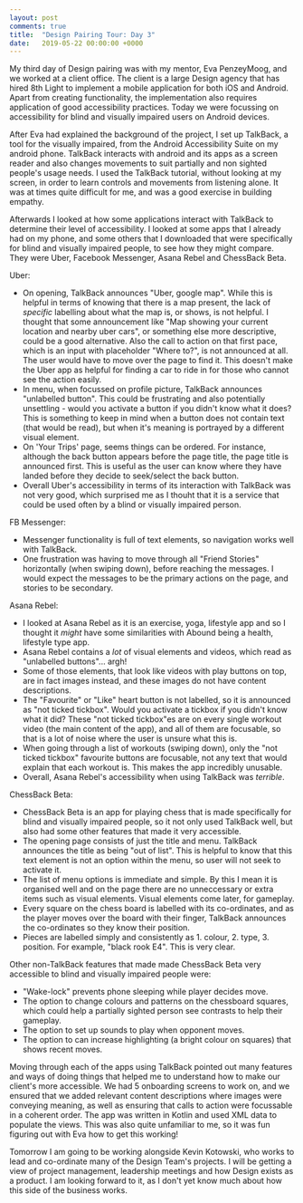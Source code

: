 ```yaml
---
layout: post
comments: true
title:  "Design Pairing Tour: Day 3"
date:   2019-05-22 00:00:00 +0000
---
```


My third day of Design pairing was with my mentor, Eva PenzeyMoog, and we worked at a client office. The client is a large Design agency that has hired 8th Light to implement a mobile application for both iOS and Android. Apart from creating functionality, the implementation also requires application of good accessibility practices. Today we were focussing on accessibility for blind and visually impaired users on Android devices.

After Eva had explained the background of the project, I set up TalkBack, a tool for the visually impaired, from the Android Accessibility Suite on my android phone. TalkBack interacts with android and its apps as a screen reader and also changes movements to suit partially and non sighted people's usage needs. I used the TalkBack tutorial, without looking at my screen, in order to learn controls and movements from listening alone. It was at times quite difficult for me, and was a good exercise in building empathy.

Afterwards I looked at how some applications interact with TalkBack to determine their level of accessibility. I looked at some apps that I already had on my phone, and some others that I downloaded that were specifically for blind and visually impaired people, to see how they might compare. They were Uber, Facebook Messenger, Asana Rebel and ChessBack Beta.

Uber:

- On opening, TalkBack announces "Uber, google map". While this is helpful in terms of knowing that there is a map present, the lack of *specific* labelling about what the map is, or shows, is not helpful. I thought that some announcement like "Map showing your current location and nearby uber cars", or something else more descriptive, could be a good alternative. Also the call to action on that first pace, which is an input with placeholder "Where to?", is not announced at all. The user would have to move over the page to find it. This doesn't make the Uber app as helpful for finding a car to ride in for those who cannot see the action easily.
- In menu, when focussed on profile picture, TalkBack announces "unlabelled button". This could be frustrating and also potentially unsettling - would you activate a button if you didn't know what it does? This is something to keep in mind when a button does not contain text (that would be read), but when it's meaning is portrayed by a different visual element.
- On 'Your Trips' page, seems things can be ordered. For instance, although the back button appears before the page title, the page title is announced first. This is useful as the user can know where they have landed before they decide to seek/select the back button.
- Overall Uber's accessibility in terms of its interaction with TalkBack was not very good, which surprised me as I thouht that it is a service that could be used often by a blind or visually impaired person.

FB Messenger:

- Messenger functionality is full of text elements, so navigation works well with TalkBack.
- One frustration was having to move through all "Friend Stories" horizontally (when swiping down), before reaching the messages. I would expect the messages to be the primary actions on the page, and stories to be secondary.

Asana Rebel:

- I looked at Asana Rebel as it is an exercise, yoga, lifestyle app and so I thought it *might* have some similarities with Abound being a health, lifestyle type app.
- Asana Rebel contains a *lot* of visual elements and videos, which read as "unlabelled buttons"... argh!
- Some of those elements, that look like videos with play buttons on top, are in fact images instead, and these images do not have content descriptions.
- The "Favourite" or "Like" heart button is not labelled, so it is announced as "not ticked tickbox". Would you activate a tickbox if you didn't know what it did? These "not ticked tickbox"es are on every single workout video (the main content of the app), and all of them are focusable, so that is a lot of noise where the user is unsure what this is.
- When going through a list of workouts (swiping down), only the "not ticked tickbox" favourite buttons are focusable, not any text that would explain that each workout is. This makes the app incredibly unusable.
- Overall, Asana Rebel's accessibility when using TalkBack was *terrible*.

ChessBack Beta:

- ChessBack Beta is an app for playing chess that is made specifically for blind and visually impaired people, so it not only used TalkBack well, but also had some other features that made it very accessible.
- The opening page consists of just the title and menu. TalkBack announces the title as being "out of list". This is helpful to know that this text element is not an option within the menu, so user will not seek to activate it.
- The list of menu options is immediate and simple. By this I mean it is organised well and on the page there are no unneccessary or extra items such as visual elements. Visual elements come later, for gameplay.
- Every square on the chess board is labelled with its co-ordinates, and as the player moves over the board with their finger, TalkBack announces the co-ordinates so they know their position.
- Pieces are labelled simply and consistently as 1. colour, 2. type, 3. position. For example, "black rook E4". This is very clear.

Other non-TalkBack features that made made ChessBack Beta very accessible to blind and visually impaired people were:

- "Wake-lock" prevents phone sleeping while player decides move.
- The option to change colours and patterns on the chessboard squares, which could help a partially sighted person see contrasts to help their gameplay.
- The option to set up sounds to play when opponent moves.
- The option to can increase highlighting (a bright colour on squares) that shows recent moves.

Moving through each of the apps using TalkBack pointed out many features and ways of doing things that helped me to understand how to make our client's more accessible. We had 5 onboarding screens to work on, and we ensured that we added relevant content descriptions where images were conveying meaning, as well as ensuring that calls to action were focussable in a coherent order. The app was written in Kotlin and used XML data to populate the views. This was also quite unfamiliar to me, so it was fun figuring out with Eva how to get this working!

Tomorrow I am going to be working alongside Kevin Kotowski, who works to lead and co-ordinate many of the Design Team's projects. I will be getting a view of project management, leadership meetings and how Design exists as a product. I am looking forward to it, as I don't yet know much about how this side of the business works.
